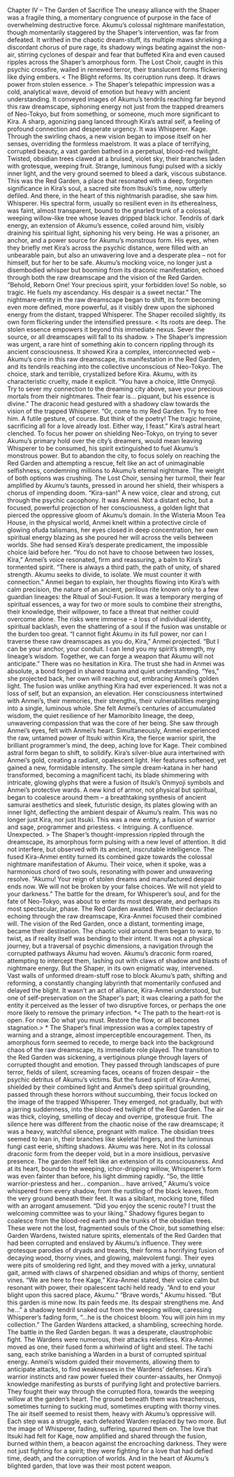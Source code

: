 Chapter IV – The Garden of Sacrifice
 The uneasy alliance with the Shaper was a fragile thing, a momentary congruence of 
purpose in the face of overwhelming destructive force. Akumu’s colossal nightmare 
manifestation, though momentarily staggered by the Shaper’s intervention, was far from 
defeated. It writhed in the chaotic dream-stuff, its multiple maws shrieking a discordant 
chorus of pure rage, its shadowy wings beating against the non-air, stirring cyclones of 
despair and fear that buffeted Kira and even caused ripples across the Shaper’s amorphous 
form. The Lost Choir, caught in this psychic crossfire, wailed in renewed terror, their 
translucent forms flickering like dying embers.
 < The Blight reforms. Its corruption runs deep. It draws power from stolen essence. > The 
Shaper’s telepathic impression was a cold, analytical wave, devoid of emotion but heavy 
with ancient understanding. It conveyed images of Akumu’s tendrils reaching far beyond 
this raw dreamscape, siphoning energy not just from the trapped dreamers of Neo-Tokyo, 
but from something, or someone, much more significant to Kira.
 A sharp, agonizing pang lanced through Kira’s astral self, a feeling of profound connection 
and desperate urgency. It was Whisperer. Kage. Through the swirling chaos, a new vision 
began to impose itself on her senses, overriding the formless maelstrom. It was a place of 
terrifying, corrupted beauty, a vast garden bathed in a perpetual, blood-red twilight. 
Twisted, obsidian trees clawed at a bruised, violet sky, their branches laden with grotesque, 
weeping fruit. Strange, luminous fungi pulsed with a sickly inner light, and the very ground 
seemed to bleed a dark, viscous substance. This was the Red Garden, a place that resonated 
with a deep, forgotten significance in Kira’s soul, a sacred site from Itsuki’s time, now utterly 
defiled.
 And there, in the heart of this nightmarish paradise, she saw him. Whisperer. His spectral 
form, usually so resilient even in its etherealness, was faint, almost transparent, bound to 
the gnarled trunk of a colossal, weeping willow-like tree whose leaves dripped black ichor. 
Tendrils of dark energy, an extension of Akumu’s essence, coiled around him, visibly draining 
his spiritual light, siphoning his very being. He was a prisoner, an anchor, and a power source 
for Akumu’s monstrous form. His eyes, when they briefly met Kira’s across the psychic 
distance, were filled with an unbearable pain, but also an unwavering love and a desperate 
plea – not for himself, but for her to be safe.
 Akumu’s mocking voice, no longer just a disembodied whisper but booming from its 
draconic manifestation, echoed through both the raw dreamscape and the vision of the Red 
Garden. “Behold, Reborn One! Your precious spirit, your forbidden love! So noble, so tragic. 
He fuels my ascendancy. His despair is a sweet nectar.”
 The nightmare-entity in the raw dreamscape began to shift, its form becoming even more 
defined, more powerful, as it visibly drew upon the siphoned energy from the distant, 
trapped Whisperer. The Shaper recoiled slightly, its own form flickering under the intensified 
pressure.
 < Its roots are deep. The stolen essence empowers it beyond this immediate nexus. Sever 
the source, or all dreamscapes will fall to its shadow. > The Shaper’s impression was urgent, 
a rare hint of something akin to concern rippling through its ancient consciousness. It 
showed Kira a complex, interconnected web – Akumu’s core in this raw dreamscape, its 
manifestation in the Red Garden, and its tendrils reaching into the collective unconscious of 
Neo-Tokyo.
 The choice, stark and terrible, crystallized before Kira. Akumu, with its characteristic cruelty, 
made it explicit. “You have a choice, little Onmyoji. Try to sever my connection to the 
dreaming city above, save your precious mortals from their nightmares. Their fear is… 
piquant, but his essence is divine.” The draconic head gestured with a shadowy claw 
towards the vision of the trapped Whisperer. “Or, come to my Red Garden. Try to free him. A 
futile gesture, of course. But think of the poetry! The tragic heroine, sacrificing all for a love 
already lost. Either way, I feast.”
 Kira’s astral heart clenched. To focus her power on shielding Neo-Tokyo, on trying to sever 
Akumu’s primary hold over the city’s dreamers, would mean leaving Whisperer to be 
consumed, his spirit extinguished to fuel Akumu’s monstrous power. But to abandon the 
city, to focus solely on reaching the Red Garden and attempting a rescue, felt like an act of 
unimaginable selfishness, condemning millions to Akumu’s eternal nightmare. The weight of 
both options was crushing. The Lost Choir, sensing her turmoil, their fear amplified by 
Akumu’s taunts, pressed in around her shield, their whispers a chorus of impending doom.
 “Kira-san!”
 A new voice, clear and strong, cut through the psychic cacophony. It was Anmei. Not a 
distant echo, but a focused, powerful projection of her consciousness, a golden light that 
pierced the oppressive gloom of Akumu’s domain. In the Wisteria Moon Tea House, in the 
physical world, Anmei knelt within a protective circle of glowing ofuda talismans, her eyes 
closed in deep concentration, her own spiritual energy blazing as she poured her will across 
the veils between worlds. She had sensed Kira’s desperate predicament, the impossible 
choice laid before her.
 “You do not have to choose between two losses, Kira,” Anmei’s voice resonated, firm and 
reassuring, a balm to Kira’s tormented spirit. “There is always a third path, the path of unity, 
of shared strength. Akumu seeks to divide, to isolate. We must counter it with connection.”
 Anmei began to explain, her thoughts flowing into Kira’s with calm precision, the nature of 
an ancient, perilous rite known only to a few guardian lineages: the Ritual of Soul-Fusion. It 
was a temporary merging of spiritual essences, a way for two or more souls to combine their 
strengths, their knowledge, their willpower, to face a threat that neither could overcome 
alone. The risks were immense – a loss of individual identity, spiritual backlash, even the 
shattering of a soul if the fusion was unstable or the burden too great.
 “I cannot fight Akumu in its full power, nor can I traverse these raw dreamscapes as you do, 
Kira,” Anmei projected. “But I can be your anchor, your conduit. I can lend you my spirit’s 
strength, my lineage’s wisdom. Together, we can forge a weapon that Akumu will not 
anticipate.”
 There was no hesitation in Kira. The trust she had in Anmei was absolute, a bond forged in 
shared trauma and quiet understanding. “Yes,” she projected back, her own will reaching 
out, embracing Anmei’s golden light.
 The fusion was unlike anything Kira had ever experienced. It was not a loss of self, but an 
expansion, an elevation. Her consciousness intertwined with Anmei’s, their memories, their 
strengths, their vulnerabilities merging into a single, luminous whole. She felt Anmei’s 
centuries of accumulated wisdom, the quiet resilience of her Mamoribito lineage, the deep, 
unwavering compassion that was the core of her being. She saw through Anmei’s eyes, felt 
with Anmei’s heart. Simultaneously, Anmei experienced the raw, untamed power of Itsuki 
within Kira, the fierce warrior spirit, the brilliant programmer’s mind, the deep, aching love 
for Kage.
 Their combined astral form began to shift, to solidify. Kira’s silver-blue aura intertwined with 
Anmei’s gold, creating a radiant, opalescent light. Her features softened, yet gained a new, 
formidable intensity. The simple dream-katana in her hand transformed, becoming a 
magnificent tachi, its blade shimmering with intricate, glowing glyphs that were a fusion of 
Itsuki’s Onmyoji symbols and Anmei’s protective wards. A new kind of armor, not physical 
but spiritual, began to coalesce around them – a breathtaking synthesis of ancient samurai 
aesthetics and sleek, futuristic design, its plates glowing with an inner light, deflecting the 
ambient despair of Akumu’s realm. This was no longer just Kira, nor just Itsuki. This was a 
new entity, a fusion of warrior and sage, programmer and priestess.
 < Intriguing. A confluence. Unexpected. > The Shaper’s thought-impression rippled through 
the dreamscape, its amorphous form pulsing with a new level of attention. It did not 
interfere, but observed with its ancient, inscrutable intelligence.
 The fused Kira-Anmei entity turned its combined gaze towards the colossal nightmare 
manifestation of Akumu. Their voice, when it spoke, was a harmonious chord of two souls, 
resonating with power and unwavering resolve.
 “Akumu! Your reign of stolen dreams and manufactured despair ends now. We will not be 
broken by your false choices. We will not yield to your darkness.”
 The battle for the dream, for Whisperer’s soul, and for the fate of Neo-Tokyo, was about to 
enter its most desperate, and perhaps its most spectacular, phase. The Red Garden awaited.
With their declaration echoing through the raw dreamscape, Kira-Anmei focused their 
combined will. The vision of the Red Garden, once a distant, tormenting image, became their 
destination. The chaotic void around them began to warp, to twist, as if reality itself was 
bending to their intent. It was not a physical journey, but a traversal of psychic dimensions, 
a navigation through the corrupted pathways Akumu had woven.
 Akumu’s draconic form roared, attempting to intercept them, lashing out with claws of 
shadow and blasts of nightmare energy. But the Shaper, in its own enigmatic way, 
intervened. Vast walls of unformed dream-stuff rose to block Akumu’s path, shifting and 
reforming, a constantly changing labyrinth that momentarily confused and delayed the 
blight. It wasn't an act of alliance, Kira-Anmei understood, but one of self-preservation on 
the Shaper's part; it was clearing a path for the entity it perceived as the lesser of two 
disruptive forces, or perhaps the one more likely to remove the primary infection.
 *< The path to the heart-rot is open. For now. Do what you must. Restore the flow, or all 
becomes stagnation.> * The Shaper’s final impression was a complex tapestry of warning 
and a strange, almost imperceptible encouragement. Then, its amorphous form seemed to 
recede, to merge back into the background chaos of the raw dreamscape, its immediate role 
played.
 The transition to the Red Garden was sickening, a vertiginous plunge through layers of 
corrupted thought and emotion. They passed through landscapes of pure terror, fields of 
silent, screaming faces, oceans of frozen despair – the psychic detritus of Akumu’s victims. 
But the fused spirit of Kira-Anmei, shielded by their combined light and Anmei’s deep 
spiritual grounding, passed through these horrors without succumbing, their focus locked 
on the image of the trapped Whisperer.
 They emerged, not gradually, but with a jarring suddenness, into the blood-red twilight of 
the Red Garden. The air was thick, cloying, smelling of decay and overripe, grotesque fruit. 
The silence here was different from the chaotic noise of the raw dreamscape; it was a heavy, 
watchful silence, pregnant with malice. The obsidian trees seemed to lean in, their branches 
like skeletal fingers, and the luminous fungi cast eerie, shifting shadows.
 Akumu was here. Not in its colossal draconic form from the deeper void, but in a more 
insidious, pervasive presence. The garden itself felt like an extension of its consciousness. 
And at its heart, bound to the weeping, ichor-dripping willow, Whisperer’s form was even 
fainter than before, his light dimming rapidly.
 “So, the little warrior-priestess and her… companion… have arrived,” Akumu’s voice 
whispered from every shadow, from the rustling of the black leaves, from the very ground 
beneath their feet. It was a sibilant, mocking tone, filled with an arrogant amusement. “Did 
you enjoy the scenic route? I trust the welcoming committee was to your liking.”
 Shadowy figures began to coalesce from the blood-red earth and the trunks of the obsidian 
trees. These were not the lost, fragmented souls of the Choir, but something else: Garden 
Wardens, twisted nature spirits, elementals of the Red Garden that had been corrupted and 
enslaved by Akumu’s influence. They were grotesque parodies of dryads and treants, their 
forms a horrifying fusion of decaying wood, thorny vines, and glowing, malevolent fungi. 
Their eyes were pits of smoldering red light, and they moved with a jerky, unnatural gait, 
armed with claws of sharpened obsidian and whips of thorny, sentient vines.
 “We are here to free Kage,” Kira-Anmei stated, their voice calm but resonant with power, 
their opalescent tachi held ready. “And to end your blight upon this sacred place, Akumu.”
 “Brave words,” Akumu hissed. “But this garden is mine now. Its pain feeds me. Its despair 
strengthens me. And he…” a shadowy tendril snaked out from the weeping willow, caressing 
Whisperer’s fading form, “…he is the choicest bloom. You will join him in my collection.”
 The Garden Wardens attacked, a shambling, screeching horde. The battle in the Red Garden 
began. It was a desperate, claustrophobic fight. The Wardens were numerous, their attacks 
relentless. Kira-Anmei moved as one, their fused form a whirlwind of light and steel. The 
tachi sang, each strike banishing a Warden in a burst of corrupted spiritual energy. Anmei’s 
wisdom guided their movements, allowing them to anticipate attacks, to find weaknesses in 
the Wardens’ defenses. Kira’s warrior instincts and raw power fueled their counter-assaults, 
her Onmyoji knowledge manifesting as bursts of purifying light and protective barriers.
 They fought their way through the corrupted flora, towards the weeping willow at the 
garden’s heart. The ground beneath them was treacherous, sometimes turning to sucking 
mud, sometimes erupting with thorny vines. The air itself seemed to resist them, heavy with 
Akumu’s oppressive will. Each step was a struggle, each defeated Warden replaced by two 
more.
 But the image of Whisperer, fading, suffering, spurred them on. The love that Itsuki had felt 
for Kage, now amplified and shared through the fusion, burned within them, a beacon 
against the encroaching darkness. They were not just fighting for a spirit; they were fighting 
for a love that had defied time, death, and the corruption of worlds. And in the heart of 
Akumu’s blighted garden, that love was their most potent weapon.
